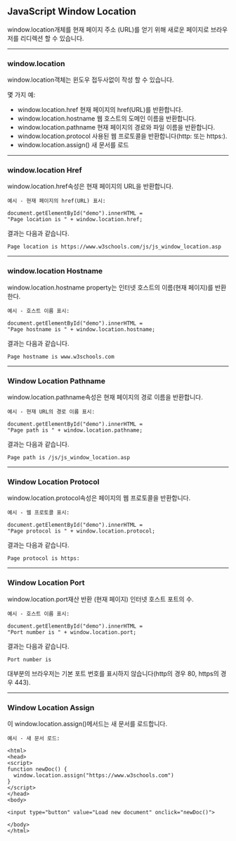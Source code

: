## JavaScript Window Location

window.location개체를 현재 페이지 주소 (URL)를 얻기 위해 새로운 페이지로 브라우저를 리디렉션 할 수 있습니다.

---

### window.location

window.location객체는 윈도우 접두사없이 작성 할 수 있습니다.

몇 가지 예:

- window.location.href 현재 페이지의 href(URL)를 반환합니다.
- window.location.hostname 웹 호스트의 도메인 이름을 반환합니다.
- window.location.pathname 현재 페이지의 경로와 파일 이름을 반환합니다.
- window.location.protocol 사용된 웹 프로토콜을 반환합니다(http: 또는 https:).
- window.location.assign() 새 문서를 로드

---

### window.location Href

window.location.href속성은 현재 페이지의 URL을 반환합니다.

    예시 - 현재 페이지의 href(URL) 표시:

    document.getElementById("demo").innerHTML =
    "Page location is " + window.location.href;

결과는 다음과 같습니다.

    Page location is https://www.w3schools.com/js/js_window_location.asp

---

### window.location Hostname

window.location.hostname property는 인터넷 호스트의 이름(현재 페이지)를 반환한다.

    예시 - 호스트 이름 표시:

    document.getElementById("demo").innerHTML =
    "Page hostname is " + window.location.hostname;

결과는 다음과 같습니다.

    Page hostname is www.w3schools.com

---

### Window Location Pathname

window.location.pathname속성은 현재 페이지의 경로 이름을 반환합니다.

    예시 - 현재 URL의 경로 이름 표시:

    document.getElementById("demo").innerHTML =
    "Page path is " + window.location.pathname;

결과는 다음과 같습니다.

    Page path is /js/js_window_location.asp

---

### Window Location Protocol

window.location.protocol속성은 페이지의 웹 프로토콜을 반환합니다.

    예시 - 웹 프로토콜 표시:

    document.getElementById("demo").innerHTML =
    "Page protocol is " + window.location.protocol;

결과는 다음과 같습니다.

    Page protocol is https:

---

### Window Location Port

window.location.port재산 반환 (현재 페이지) 인터넷 호스트 포트의 수.

    예시 - 호스트 이름 표시:

    document.getElementById("demo").innerHTML =
    "Port number is " + window.location.port;

결과는 다음과 같습니다.

    Port number is

대부분의 브라우저는 기본 포트 번호를 표시하지 않습니다(http의 경우 80, https의 경우 443).

---

### Window Location Assign

이 window.location.assign()메서드는 새 문서를 로드합니다.

    예시 - 새 문서 로드:

    <html>
    <head>
    <script>
    function newDoc() {
      window.location.assign("https://www.w3schools.com")
    }
    </script>
    </head>
    <body>

    <input type="button" value="Load new document" onclick="newDoc()">

    </body>
    </html>
